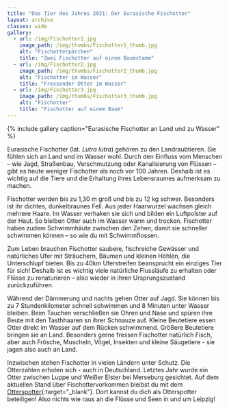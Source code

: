 ```yaml
---
title: "Das Tier des Jahres 2021: Der Eurasische Fischotter"
layout: archive
classes: wide
gallery:
  - url: /img/Fischotter1.jpg
    image_path: /img/thumbs/Fischotter1_thumb.jpg
    alt: "Fischotterpärchen"
    title: "Zwei Fischotter auf einem Baumstamm"
  - url: /img/Fischotter2.jpg
    image_path: /img/thumbs/Fischotter2_thumb.jpg
    alt: "Fischotter im Wasser"
    title: "Fressender Otter im Wasser"
  - url: /img/Fischotter3.jpg
    image_path: /img/thumbs/Fischotter3_thumb.jpg
    alt: "Fischotter"
    title: "Fischotter auf einem Baum"
---
```


{% include gallery caption="Eurasische Fischotter an Land und zu Wasser" %}

Eurasische Fischotter (lat. *Lutra lutra*) gehören zu den Landraubtieren. Sie fühlen sich an Land und im Wasser wohl. Durch den Einfluss vom Menschen – wie Jagd, Straßenbau, Verschmutzung oder Kanalisierung von Flüssen – gibt es heute weniger Fischotter als noch vor 100 Jahren. Deshalb ist es wichtig auf die Tiere und die Erhaltung ihres Lebensraumes aufmerksam zu machen.

Fischotter werden bis zu 1,30 m groß und bis zu 12 kg schwer. Besonders ist ihr dichtes, dunkelbraunes Fell. Aus jeder Haarwurzel wachsen gleich mehrere Haare. Im Wasser verhaken sie sich und bilden ein Luftpolster auf der Haut. So bleiben Otter auch im Wasser warm und trocken. Fischotter haben zudem Schwimmhäute zwischen den Zehen, damit sie schneller schwimmen können – so wie du mit Schwimmflossen.

Zum Leben brauchen Fischotter saubere, fischreiche Gewässer und natürliches Ufer mit Sträuchern, Bäumen und kleinen Höhlen, die Unterschlupf bieten. Bis zu 40km Uferstreifen beansprucht ein einziges Tier für sich! Deshalb ist es wichtig  viele natürliche Flussläufe zu erhalten oder Flüsse zu renaturieren – also wieder in ihren Ursprungszustand zurückzuführen.

Während der Dämmerung und nachts gehen Otter auf Jagd. Sie können bis zu 7 Stundenkilometer schnell schwimmen und 8 Minuten unter Wasser bleiben. Beim Tauchen verschließen sie Ohren und Nase und spüren ihre Beute mit den Tasthhaaren sn ihrer Schnauze auf. Kleine Beutetiere essen Otter direkt im Wasser auf dem Rücken schwimmend. Größere Beutetiere bringen sie an Land. Besonders gerne fressen Fischotter natürlich Fisch, aber auch Frösche, Muscheln, Vögel, Insekten und kleine Säugetiere - sie jagen also auch an Land.

Inzwischen stehen Fischotter in vielen Ländern unter Schutz. Die Otterzahlen erholen sich - auch in Deutschland. Letztes Jahr wurde ein Otter zwischen Luppe und Weißer Elster bei Merseburg gesichtet. Auf dem aktuellen Stand über Fischottervorkommen bleibst du mit dem [Otterspotter](https://www.otterspotter.de/uber-otterspotter){:target="_blank"}. Dort kannst du dich als Otterspotter beteiligen! Also nichts wie raus an die Flüsse und Seen in und um Leipzig!
